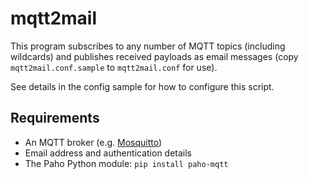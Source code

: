 # mqtt2mail

This program subscribes to any number of MQTT topics (including wildcards) and publishes received payloads as email messages (copy `mqtt2mail.conf.sample` to `mqtt2mail.conf` for use). 

See details in the config sample for how to configure this script.

## Requirements

* An MQTT broker (e.g. [Mosquitto](http://mosquitto.org))
* Email address and authentication details
* The Paho Python module: `pip install paho-mqtt`

